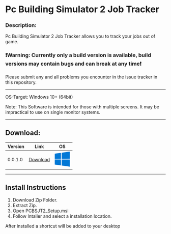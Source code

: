 # Pc Building Simulator 2 Job Tracker

### Description:
Pc Building Simulator 2 Job Tracker allows you to track your jobs out of game.

### **❗Warning: Currently only a build version is available, build versions may contain bugs and can break at any time❗**

Please submit any and all problems you encounter in the issue tracker in this repository.

---
OS-Target: Windows 10+ (64bit)

Note: This Software is intended for those with multiple screens. It may be impractical to use on single monitor systems.
***

## Download:
| Version | Link | OS |
| ------- | ---- | -- |
| 0.0.1.0 | <a href="/Assets/files/PCBS2JT0.0.1.0.zip" download>Download</a> | ![image](/Assets/img/windows.png) |

***

## Install Instructions

1. Download Zip Folder.
2. Extract Zip.
3. Open PCBSJT2_Setup.msi
4. Follow Intaller and select a installation location.

After installed a shortcut will be added to your desktop
